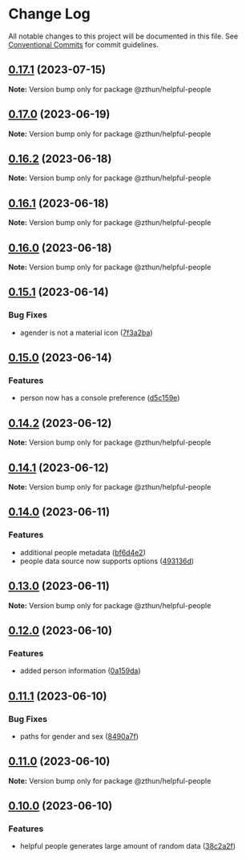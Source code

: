 # Change Log

All notable changes to this project will be documented in this file.
See [Conventional Commits](https://conventionalcommits.org) for commit guidelines.

## [0.17.1](https://github.com/zthun/helpful/compare/v0.17.0...v0.17.1) (2023-07-15)

**Note:** Version bump only for package @zthun/helpful-people





## [0.17.0](https://github.com/zthun/helpful/compare/v0.16.2...v0.17.0) (2023-06-19)

**Note:** Version bump only for package @zthun/helpful-people





## [0.16.2](https://github.com/zthun/helpful/compare/v0.16.1...v0.16.2) (2023-06-18)

**Note:** Version bump only for package @zthun/helpful-people





## [0.16.1](https://github.com/zthun/helpful/compare/v0.16.0...v0.16.1) (2023-06-18)

**Note:** Version bump only for package @zthun/helpful-people





## [0.16.0](https://github.com/zthun/helpful/compare/v0.15.1...v0.16.0) (2023-06-18)

**Note:** Version bump only for package @zthun/helpful-people





## [0.15.1](https://github.com/zthun/helpful/compare/v0.15.0...v0.15.1) (2023-06-14)


### Bug Fixes

* agender is not a material icon ([7f3a2ba](https://github.com/zthun/helpful/commit/7f3a2ba3f0df605a3d181bd05842814b5c343e12))



## [0.15.0](https://github.com/zthun/helpful/compare/v0.14.2...v0.15.0) (2023-06-14)


### Features

* person now has a console preference ([d5c159e](https://github.com/zthun/helpful/commit/d5c159e6c811b972d8e93ffbac3c6d3ad653d8df))



## [0.14.2](https://github.com/zthun/helpful/compare/v0.14.1...v0.14.2) (2023-06-12)

**Note:** Version bump only for package @zthun/helpful-people





## [0.14.1](https://github.com/zthun/helpful/compare/v0.14.0...v0.14.1) (2023-06-12)

**Note:** Version bump only for package @zthun/helpful-people





## [0.14.0](https://github.com/zthun/helpful/compare/v0.13.0...v0.14.0) (2023-06-11)


### Features

* additional people metadata ([bf6d4e2](https://github.com/zthun/helpful/commit/bf6d4e23a2387038d65963e9b7f889d0a8db906b))
* people data source now supports options ([493136d](https://github.com/zthun/helpful/commit/493136df6b3fb27beb6d37a08e979a816cd3aff9))



## [0.13.0](https://github.com/zthun/helpful/compare/v0.12.0...v0.13.0) (2023-06-11)

**Note:** Version bump only for package @zthun/helpful-people





## [0.12.0](https://github.com/zthun/helpful/compare/v0.11.1...v0.12.0) (2023-06-10)


### Features

* added person information ([0a159da](https://github.com/zthun/helpful/commit/0a159dac5229b4a829e7b0772f88069e48c8cfd4))



## [0.11.1](https://github.com/zthun/helpful/compare/v0.11.0...v0.11.1) (2023-06-10)


### Bug Fixes

* paths for gender and sex ([8490a7f](https://github.com/zthun/helpful/commit/8490a7f3cf761d38fbfaf459fae6d860a4c4bfe2))



## [0.11.0](https://github.com/zthun/helpful/compare/v0.10.0...v0.11.0) (2023-06-10)

**Note:** Version bump only for package @zthun/helpful-people





## [0.10.0](https://github.com/zthun/helpful/compare/v0.9.0...v0.10.0) (2023-06-10)


### Features

* helpful people generates large amount of random data ([38c2a2f](https://github.com/zthun/helpful/commit/38c2a2ff09a868939cba9b58faf83fc48ce434ad))
